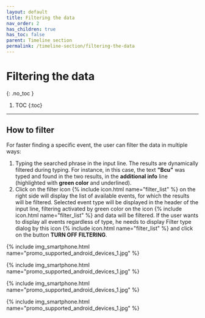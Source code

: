 ```yaml
---
layout: default
title: Filtering the data
nav_order: 2
has_children: true
has_toc: false
parent: Timeline section
permalink: /timeline-section/filtering-the-data
---
```


# Filtering the data
{: .no_toc }

1. TOC
{:toc}

---

## How to filter
For faster finding a specific event, the user can filter the data in multiple ways:
1. Typing the searched phrase in the input line. The results are dynamically filtered during typing. For instance, in this case, the text **"Bcu"** was typed and found in the two results, in the **additional info** line (highlighted with <span class="text-green-200">**green color**</span> and underlined).
2. Click on the filter icon {% include icon.html name="filter_list" %} on the right side will display the list of available events, for which the results will be filtered. Selected event type will be displayed in the header of the input line, filtering activated by green color on the icon <span class="text-green-200">{% include icon.html name="filter_list" %}</span> and data will be filtered. If the user wants to display all events regardless of type, he needs to display Filter type dialog by this icon {% include icon.html name="filter_list" %} and click on the button **TURN OFF FILTERING**.

{% include img_smartphone.html name="promo_supported_android_devices_1.jpg" %}

{% include img_smartphone.html name="promo_supported_android_devices_1.jpg" %}

{% include img_smartphone.html name="promo_supported_android_devices_1.jpg" %}

{% include img_smartphone.html name="promo_supported_android_devices_1.jpg" %}

